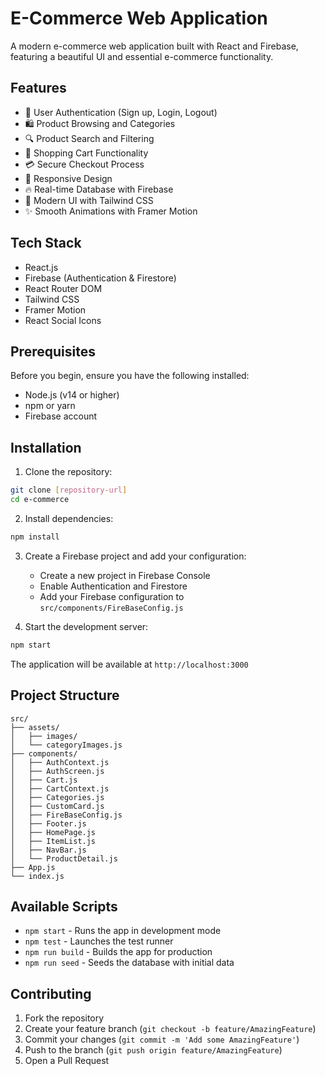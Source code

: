 # E-Commerce Web Application

A modern e-commerce web application built with React and Firebase, featuring a beautiful UI and essential e-commerce functionality.

## Features

- 🔐 User Authentication (Sign up, Login, Logout)
- 🛍️ Product Browsing and Categories
- 🔍 Product Search and Filtering
- 🛒 Shopping Cart Functionality
- 💳 Secure Checkout Process
- 📱 Responsive Design
- 🔥 Real-time Database with Firebase
- 🎨 Modern UI with Tailwind CSS
- ✨ Smooth Animations with Framer Motion

## Tech Stack

- React.js
- Firebase (Authentication & Firestore)
- React Router DOM
- Tailwind CSS
- Framer Motion
- React Social Icons

## Prerequisites

Before you begin, ensure you have the following installed:
- Node.js (v14 or higher)
- npm or yarn
- Firebase account

## Installation

1. Clone the repository:
```bash
git clone [repository-url]
cd e-commerce
```

2. Install dependencies:
```bash
npm install
```

3. Create a Firebase project and add your configuration:
   - Create a new project in Firebase Console
   - Enable Authentication and Firestore
   - Add your Firebase configuration to `src/components/FireBaseConfig.js`

4. Start the development server:
```bash
npm start
```

The application will be available at `http://localhost:3000`

## Project Structure

```
src/
├── assets/
│   ├── images/
│   └── categoryImages.js
├── components/
│   ├── AuthContext.js
│   ├── AuthScreen.js
│   ├── Cart.js
│   ├── CartContext.js
│   ├── Categories.js
│   ├── CustomCard.js
│   ├── FireBaseConfig.js
│   ├── Footer.js
│   ├── HomePage.js
│   ├── ItemList.js
│   ├── NavBar.js
│   └── ProductDetail.js
├── App.js
└── index.js
```

## Available Scripts

- `npm start` - Runs the app in development mode
- `npm test` - Launches the test runner
- `npm run build` - Builds the app for production
- `npm run seed` - Seeds the database with initial data

## Contributing

1. Fork the repository
2. Create your feature branch (`git checkout -b feature/AmazingFeature`)
3. Commit your changes (`git commit -m 'Add some AmazingFeature'`)
4. Push to the branch (`git push origin feature/AmazingFeature`)
5. Open a Pull Request



